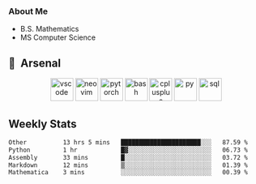 ### About Me

- B.S. Mathematics
- MS Computer Science

<h2> 🚀 &nbsp;Arsenal</h2>

<p align="center">

<img src="https://cdn.jsdelivr.net/gh/devicons/devicon/icons/vscode/vscode-original.svg" alt="vscode" width="45" height="45"/>
<img src="https://cdn.jsdelivr.net/gh/devicons/devicon@latest/icons/neovim/neovim-original.svg" alt="neovim" width = "45" height = "45"/>
<img src="https://cdn.jsdelivr.net/gh/devicons/devicon@latest/icons/pytorch/pytorch-original.svg" alt="pytorch" width = "45" height = "45" />
          
<img src="https://cdn.jsdelivr.net/gh/devicons/devicon/icons/bash/bash-original.svg" alt="bash" width="45" height="45"/>
<img src="https://cdn.jsdelivr.net/gh/devicons/devicon@latest/icons/cplusplus/cplusplus-original.svg" alt="cplusplus" width = "45" height = "45"/>
<img src="https://cdn.jsdelivr.net/gh/devicons/devicon@latest/icons/python/python-plain.svg" alt="py" width = "45" height = "45" />

<img src="https://cdn.jsdelivr.net/gh/devicons/devicon@latest/icons/azuresqldatabase/azuresqldatabase-original.svg" alt="sql" width = "45" height = "45"/>
          
</p>

## Weekly Stats

<!--START_SECTION:waka-->

```txt
Other          13 hrs 5 mins   ██████████████████████░░░   87.59 %
Python         1 hr            █▓░░░░░░░░░░░░░░░░░░░░░░░   06.73 %
Assembly       33 mins         █░░░░░░░░░░░░░░░░░░░░░░░░   03.72 %
Markdown       12 mins         ▒░░░░░░░░░░░░░░░░░░░░░░░░   01.39 %
Mathematica    3 mins          ░░░░░░░░░░░░░░░░░░░░░░░░░   00.39 %
```

<!--END_SECTION:waka-->
